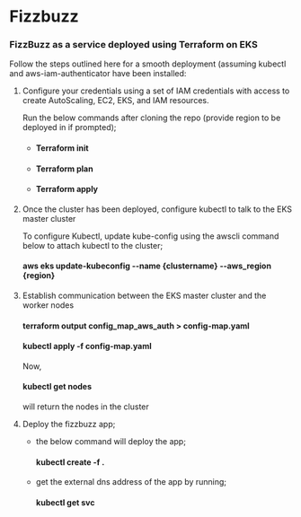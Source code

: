 # Fizzbuzz
<h3>FizzBuzz as a service deployed using Terraform on EKS</h3>

Follow the steps outlined here for a smooth deployment (assuming kubectl and aws-iam-authenticator have been installed:

1. Configure your credentials using a set of IAM credentials with access to create AutoScaling, EC2, EKS, and IAM resources. 

   Run the below commands after cloning the repo (provide region to be deployed in if prompted);
   - <h4>Terraform init</h4>
   - <h4>Terraform plan </h4>
   - <h4>Terraform apply </h4>

2. Once the cluster has been deployed, configure kubectl to talk to the EKS master cluster
   
   To configure Kubectl, update kube-config using the awscli command below to attach kubectl to the cluster;</n>
   <h4>aws eks update-kubeconfig --name {clustername} --aws_region {region} </h4>
    
4. Establish communication between the EKS master cluster and the worker nodes
   
   <h4>terraform output config_map_aws_auth > config-map.yaml</h4>
   <h4>kubectl apply -f config-map.yaml</h4>
   
   Now, <h4>kubectl get nodes</h4> will return the nodes in the cluster 
   
 5. Deploy the fizzbuzz app;
 
    - the below command will deploy the app;
      <h4>kubectl create -f .</h4>
    - get the external dns address of the app by running;
      <h4>kubectl get svc</h4>
    
    
   
   
   


